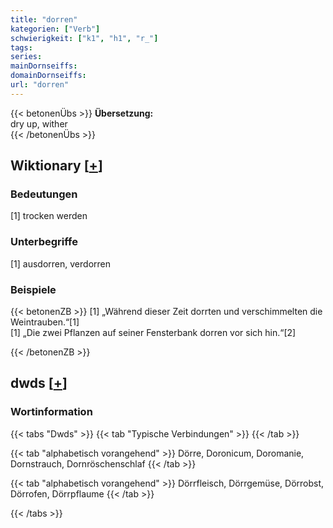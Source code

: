 ```yaml
---
title: "dorren"
kategorien: ["Verb"]
schwierigkeit: ["k1", "h1", "r_"]
tags:
series:
mainDornseiffs:
domainDornseiffs:
url: "dorren"
---
```


{{< betonenÜbs >}}
**Übersetzung:**  
dry up, wither  
{{< /betonenÜbs >}}

## Wiktionary [[+](https://de.wiktionary.org/wiki/dorren)]

### Bedeutungen
[1] trocken werden  

### Unterbegriffe
[1] ausdorren, verdorren  

### Beispiele
{{< betonenZB >}}
[1] „Während dieser Zeit dorrten und verschimmelten die Weintrauben.“[1]  
[1] „Die zwei Pflanzen auf seiner Fensterbank dorren vor sich hin.“[2]  

{{< /betonenZB >}}


## dwds [[+](https://www.dwds.de/wb/dorren)]

### Wortinformation
{{< tabs "Dwds" >}}
{{< tab "Typische Verbindungen" >}}
{{< /tab >}}

{{< tab "alphabetisch vorangehend" >}}
Dörre, Doronicum, Doromanie, Dornstrauch, Dornröschenschlaf
{{< /tab >}}

{{< tab "alphabetisch vorangehend" >}}
Dörrfleisch, Dörrgemüse, Dörrobst, Dörrofen, Dörrpflaume
{{< /tab >}}

{{< /tabs >}}

